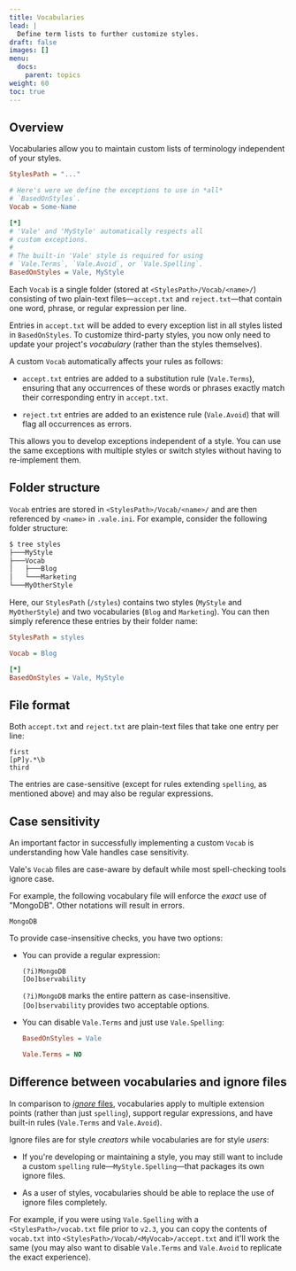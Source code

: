```yaml
---
title: Vocabularies
lead: |
  Define term lists to further customize styles.
draft: false
images: []
menu:
  docs:
    parent: topics
weight: 60
toc: true
---
```


## Overview

Vocabularies allow you to maintain custom lists of terminology independent of
your styles.

```ini
StylesPath = "..."

# Here's were we define the exceptions to use in *all*
# `BasedOnStyles`.
Vocab = Some-Name

[*]
# 'Vale' and 'MyStyle' automatically respects all
# custom exceptions.
#
# The built-in 'Vale' style is required for using
# `Vale.Terms`, `Vale.Avoid`, or `Vale.Spelling`.
BasedOnStyles = Vale, MyStyle
```

Each `Vocab` is a single folder (stored at `<StylesPath>/Vocab/<name>/`)
consisting of two plain-text files&mdash;`accept.txt` and
`reject.txt`&mdash;that contain one word, phrase, or regular expression per
line.

Entries in `accept.txt` will be added to every exception list in all styles
  listed in `BasedOnStyles`. To customize third-party styles, you now only 
  need to update your project's *vocabulary* (rather than the
  styles themselves).
  
A custom `Vocab` automatically affects your rules as follows:

* `accept.txt` entries are added to a substitution rule
  (`Vale.Terms`), ensuring that any occurrences of these words or phrases
  exactly match their corresponding entry in `accept.txt`.

* `reject.txt` entries are added to an existence rule
  (`Vale.Avoid`) that will flag all occurrences as errors.

This allows you to develop exceptions independent of a style. 
You can use the same exceptions with multiple styles or switch styles
without having to re-implement them.

## Folder structure

`Vocab` entries are stored in `<StylesPath>/Vocab/<name>/` and are then
referenced by `<name>` in `.vale.ini`. For example, consider the following
folder structure:

```bash
$ tree styles
├───MyStyle
├───Vocab
│   ├───Blog
│   └───Marketing
└───MyOtherStyle
```

Here, our `StylesPath` (`/styles`) contains two styles (`MyStyle` and
`MyOtherStyle`) and two vocabularies (`Blog` and `Marketing`). You can then
simply reference these entries by their folder name:

```ini title=".vale.ini"
StylesPath = styles

Vocab = Blog

[*]
BasedOnStyles = Vale, MyStyle
```

## File format

Both `accept.txt` and `reject.txt` are plain-text files that take one
entry per line:

```text
first
[pP]y.*\b
third
```

The entries are case-sensitive (except for rules extending `spelling`, as
mentioned above) and may also be regular expressions.

## Case sensitivity

An important factor in successfully implementing a custom `Vocab` is
understanding how Vale handles case sensitivity.

Vale's `Vocab` files are case-aware by default while most spell-checking tools ignore case.

For example, the following vocabulary file will enforce the *exact* use of "MongoDB". Other notations will result in errors.

```text
MongoDB
```

To provide case-insensitive checks, you have two options:

- You can provide a regular expression:

    ```text
    (?i)MongoDB
    [Oo]bservability
    ```

    `(?i)MongoDB` marks the entire pattern as case-insensitive.  
    `[Oo]bservability` provides two acceptable options.

- You can disable `Vale.Terms` and just use `Vale.Spelling`:

    ```ini
    BasedOnStyles = Vale

    Vale.Terms = NO
    ```

## Difference between vocabularies and ignore files

In comparison to [*ignore* files](/docs/topics/styles/#ignoring-non-dictionary-words), 
vocabularies apply to multiple extension points (rather than just `spelling`), 
support regular expressions, and have built-in rules (`Vale.Terms` and `Vale.Avoid`).

Ignore files are for style *creators* while vocabularies are for style *users*:

* If you're developing or maintaining a style, you may still want to include a
  custom `spelling` rule&mdash;`MyStyle.Spelling`&mdash;that packages its own
  ignore files.

* As a user of styles, vocabularies should be able to replace the use of ignore
  files completely.

For example, if you were using `Vale.Spelling` with a `<StylesPath>/vocab.txt`
file prior to `v2.3`, you can copy the contents of `vocab.txt` into
`<StylesPath>/Vocab/<MyVocab>/accept.txt` and it'll work the same (you may
also want to disable `Vale.Terms` and `Vale.Avoid` to replicate the exact
experience).
